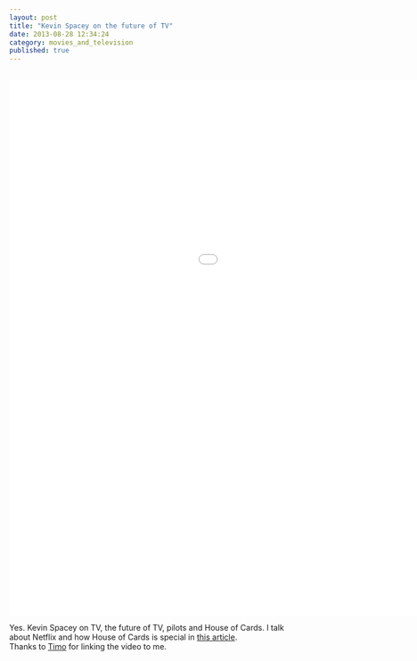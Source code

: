 ```yaml
---
layout: post
title: "Kevin Spacey on the future of TV"
date: 2013-08-28 12:34:24
category: movies_and_television
published: true
---
```


<br>
<div class="videoWrapper-16-9"><iframe width="1280" height="960" src="//www.youtube-nocookie.com/embed/P0ukYf_xvgc" frameborder="0" allowfullscreen></iframe></div>

Yes. Kevin Spacey on TV, the future of TV, pilots and House of Cards. I talk about Netflix and how House of Cards is special in [this article](http://blog.timmschoof.com/2013/02/05/smartphone-angst/).  
Thanks to [Timo](http://timoheuer.com/) for linking the video to me.